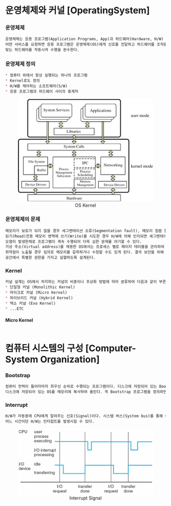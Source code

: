 # 운영체제와 커널 [OperatingSystem]
### 운영체제
```md
운영체제는 응용 프로그램(Application Programs, App)과 하드웨어(Hardware, H/W) 사이에 위치하며, 사용자가 응용 프로그램을 통해서
어떤 서비스를 요청하면 응용 프로그램은 운영체제(OS)에게 신호를 전달하고 하드웨어를 조작을 요청한다. 요청 받은 운영체제는 서비스에
맞는 하드웨어를 작동시켜 수행을 완수한다.
```

### 운영체제 정의
```md
* 컴퓨터 위에서 항상 실행되는 하나의 프로그램
* Kernel로도 정의
* H/W를 제어하는 소프트웨어(S/W)
* 응용 프로그램과 하드웨어 사이의 중계자
```

<figure align="center">
  <img src="./img/os-n-kernel-fig1.jpeg" alt="">
  <figcaption align="center">OS Kernel</figcaption>
</figure>

### 운영체제의 문제
```md
메모리가 보호가 되지 않을 경우 세그멘테이션 오류(Segmentation fault), 메모리 침범 등 다양한 문제가 발생할 수 있으며, 
읽기(Read)전용 메모리 영역에 쓰기(Write)를 시도한 경우 H/W에 의해 인지되면 세그멘테이션 오류가 발생하지만 인지가 안됐을 때는 
오염이 발생한채로 프로그램이 계속 수행되어 더욱 심한 문제를 야기할 수 있다.
가상 주소(Virtual address)를 채용한 OS에서는 프로세스 별로 페이지 테이블을 관리하여 원칙적으로는 다른 프로세스의 메모리 영역에 접근할 수 없으나, 
취약점이 노출될 경우 임의로 메모리를 갈취하거나 수정할 수도 있게 된다. 결국 보안을 위해 시스템 자체에 영향을 줄 수 있는 작업들은 커널이라는 분리된 
공간에서 특별한 권한을 가지고 실핼하도록 설계된다.
```

### Kernel
```md
커널 설계는 OS에서 차지하는 커널의 비중이나 추상화 방법에 따라 분류하여 다음과 같이 부른다.
* 단일형 커널 (Monolithic Kernel)
* 마이크로 커널 (Micro Kernel)
* 하이브리드 커널 (Hybrid Kernel)
* 엑소 커널 (Exo Kernel)
* ...ETC
```

#### Micro Kernel
```md

```

# 컴퓨터 시스템의 구성 [Computer-System Organization]

### Bootstrap
```md
컴퓨터 전력이 들어자마자 최우선 순위로 수행되는 프로그램이다. 디스크에 저장되어 있는 Bootstrap loader를 CPU가 실행하여 
디스크에 저장되어 있는 OS를 메모리에 복사하여 올린다. 즉 Bootstrap 프로그램을 정의하면 OS를 메모리에 적재(load)하는 프로그램이다.
```

### Interrupt
```md
H/W가 자동중에 CPU에게 알려주는 신호(Signal)이다. 시스템 버스(System bus)를 통해 CPU에게 신호를 전송함 으로써
어느 시간이던 H/W는 인터럽트를 발생시킬 수 있다.
```

<figure align="center">
  <img src="./img/Interrupt.png" alt="" width=600>
  <figcaption align="center">Interrupt Signal</figcaption>
</figure>